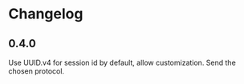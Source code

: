 Changelog
=========

0.4.0
-----

Use UUID.v4 for session id by default, allow customization.
Send the chosen protocol.